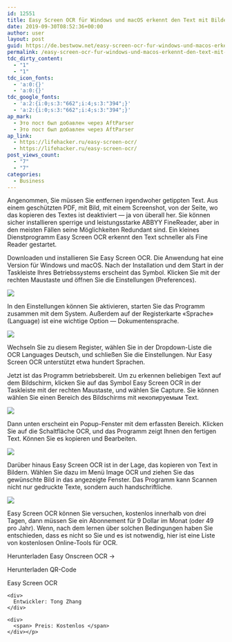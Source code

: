 ```yaml
---
id: 12551
title: Easy Screen OCR für Windows und macOS erkennt den Text mit Bildern oder direkt aus dem Bildschirm
date: 2019-09-30T08:52:36+00:00
author: user
layout: post
guid: https://de.bestwow.net/easy-screen-ocr-fur-windows-und-macos-erkennt-den-text-mit-bildern-oder-direkt-aus-dem-bildschirm/
permalink: /easy-screen-ocr-fur-windows-und-macos-erkennt-den-text-mit-bildern-oder-direkt-aus-dem-bildschirm/
tdc_dirty_content:
  - "1"
  - "1"
tdc_icon_fonts:
  - 'a:0:{}'
  - 'a:0:{}'
tdc_google_fonts:
  - 'a:2:{i:0;s:3:"662";i:4;s:3:"394";}'
  - 'a:2:{i:0;s:3:"662";i:4;s:3:"394";}'
ap_mark:
  - Это пост был добавлен через AftParser
  - Это пост был добавлен через AftParser
ap_link:
  - https://lifehacker.ru/easy-screen-ocr/
  - https://lifehacker.ru/easy-screen-ocr/
post_views_count:
  - "7"
  - "7"
categories:
  - Business
---
```

Angenommen, Sie müssen Sie entfernen irgendwoher getippten Text. Aus einem geschützten PDF, mit Bild, mit einem Screenshot, von der Seite, wo das kopieren des Textes ist deaktiviert — ja von überall her. Sie können sicher installieren sperrige und leistungsstarke ABBYY FineReader, aber in den meisten Fällen seine Möglichkeiten Redundant sind. Ein kleines Dienstprogramm Easy Screen OCR erkennt den Text schneller als Fine Reader gestartet.

Downloaden und installieren Sie Easy Screen OCR. Die Anwendung hat eine Version für Windows und macOS. Nach der Installation und dem Start in der Taskleiste Ihres Betriebssystems erscheint das Symbol. Klicken Sie mit der rechten Maustaste und öffnen Sie die Einstellungen (Preferences).

![](https://de.bestwow.net/wp-content/uploads/2019/09/easy-screen-ocr-dlya-windows-i-macos-raspoznaet-tekst-s-kartinok-ili-pryamo-s-ekrana-1.jpg) 

In den Einstellungen können Sie aktivieren, starten Sie das Programm zusammen mit dem System. Außerdem auf der Registerkarte «Sprache» (Language) ist eine wichtige Option — Dokumentensprache.

![](https://de.bestwow.net/wp-content/uploads/2019/09/easy-screen-ocr-dlya-windows-i-macos-raspoznaet-tekst-s-kartinok-ili-pryamo-s-ekrana-2.jpg) 

Wechseln Sie zu diesem Register, wählen Sie in der Dropdown-Liste die OCR Languages Deutsch, und schließen Sie die Einstellungen. Nur Easy Screen OCR unterstützt etwa hundert Sprachen.

Jetzt ist das Programm betriebsbereit. Um zu erkennen beliebigen Text auf dem Bildschirm, klicken Sie auf das Symbol Easy Screen OCR in der Taskleiste mit der rechten Maustaste, und wählen Sie Capture. Sie können wählen Sie einen Bereich des Bildschirms mit некопируемым Text.

![](https://de.bestwow.net/wp-content/uploads/2019/09/easy-screen-ocr-dlya-windows-i-macos-raspoznaet-tekst-s-kartinok-ili-pryamo-s-ekrana-3.jpg) 

Dann unten erscheint ein Popup-Fenster mit dem erfassten Bereich. Klicken Sie auf die Schaltfläche OCR, und das Programm zeigt Ihnen den fertigen Text. Können Sie es kopieren und Bearbeiten.

![](https://de.bestwow.net/wp-content/uploads/2019/09/easy-screen-ocr-dlya-windows-i-macos-raspoznaet-tekst-s-kartinok-ili-pryamo-s-ekrana-4.jpg) 

Darüber hinaus Easy Screen OCR ist in der Lage, das kopieren von Text in Bildern. Wählen Sie dazu im Menü Image OCR und ziehen Sie das gewünschte Bild in das angezeigte Fenster. Das Programm kann Scannen nicht nur gedruckte Texte, sondern auch handschriftliche.

![](https://de.bestwow.net/wp-content/uploads/2019/09/easy-screen-ocr-dlya-windows-i-macos-raspoznaet-tekst-s-kartinok-ili-pryamo-s-ekrana-5.jpg) 

Easy Screen OCR können Sie versuchen, kostenlos innerhalb von drei Tagen, dann müssen Sie ein Abonnement für 9 Dollar im Monat (oder 49 pro Jahr). Wenn, nach dem lernen über solchen Bedingungen haben Sie entschieden, dass es nicht so Sie und es ist notwendig, hier ist eine Liste von kostenlosen Online-Tools für OCR.

Herunterladen Easy Onscreen OCR →

<div>
  <div>
  </div>
  
  <div>
  </div>
  
  <div>
    <div>
      Herunterladen <span>QR-Code </span>
    </div></p>
  </div>
  
  <div>
    <div>
      Easy Screen OCR
    </div>
    
    <div>
      Entwickler: Tong Zhang
    </div>
    
    <div>
      <span> Preis: Kostenlos </span>
    </div></p>
  </div></p>
</div>